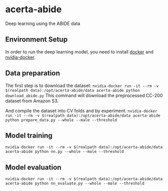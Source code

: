 # acerta-abide
Deep learning using the ABIDE data

## Environment Setup
In order to run the deep learning model, you need to install [docker](https://docs.docker.com/engine/getstarted/step_one/) and [nvidia-docker](https://github.com/NVIDIA/nvidia-docker).

## Data preparation

The first step is to download the dataset:
```nvidia-docker run -it --rm -v $(realpath data):/opt/acerta-abide/data acerta-abide python download_abide.py```
This command will download the preprocessed CC-200 dataset from Amazon S3.

And compile the dataset into CV folds and by experiment.
```nvidia-docker run -it --rm -v $(realpath data):/opt/acerta-abide/data acerta-abide python prepare_data.py --whole --male --threshold```

## Model training

```nvidia-docker run -it --rm -v $(realpath data):/opt/acerta-abide/data acerta-abide python nn.py --whole --male --threshold```

## Model evaluation

```nvidia-docker run -it --rm -v $(realpath data):/opt/acerta-abide/data acerta-abide python nn_evaluate.py --whole --male --threshold```
